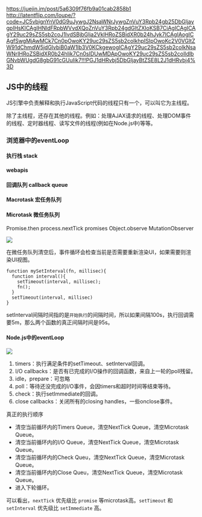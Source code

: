 https://juejin.im/post/5a6309f76fb9a01cab2858b1
http://latentflip.com/loupe/?code=JC5vbignYnV0dG9uJywgJ2NsaWNrJywgZnVuY3Rpb24gb25DbGljaygpIHsKICAgIHNldFRpbWVvdXQoZnVuY3Rpb24gdGltZXIoKSB7CiAgICAgICAgY29uc29sZS5sb2coJ1lvdSBjbGlja2VkIHRoZSBidXR0b24hJyk7ICAgIAogICAgfSwgMjAwMCk7Cn0pOwoKY29uc29sZS5sb2coIkhpISIpOwoKc2V0VGltZW91dChmdW5jdGlvbiB0aW1lb3V0KCkgewogICAgY29uc29sZS5sb2coIkNsaWNrIHRoZSBidXR0b24hIik7Cn0sIDUwMDApOwoKY29uc29sZS5sb2coIldlbGNvbWUgdG8gbG91cGUuIik7!!!PGJ1dHRvbj5DbGljayBtZSE8L2J1dHRvbj4%3D


## JS中的线程

JS引擎中负责解释和执行JavaScript代码的线程只有一个，可以叫它为主线程。

除了主线程，还存在其他的线程。例如：处理AJAX请求的线程、处理DOM事件的线程、定时器线程、读写文件的线程(例如在Node.js中)等等。

### 浏览器中的eventLoop

#### 执行栈 stack

#### webapis

#### 回调队列 callback queue

#### Macrotask 宏任务队列

#### Microtask 微任务队列

Promise.then
process.nextTick
promises
Object.observe
MutationObserver

![](https://user-gold-cdn.xitu.io/2018/6/27/1643fed5a7765dd2?imageView2/0/w/1280/h/960/format/webp/ignore-error/1)

在微任务队列清空后，事件循环会检查当前是否需要重新渲染UI，如果需要则渲染UI视图。

```
function mySetInterval(fn, millisec){
  function interval(){
    setTimeout(interval, millisec);
    fn();
  }
  setTimeout(interval, millisec)
}

```

setInterval间隔时间指的是`开始执行`的间隔时间，所以如果间隔100s，执行回调需要5m，那么两个函数的真正间隔时间是95s。

#### Node.js中的eventLoop
![](https://user-gold-cdn.xitu.io/2018/6/29/1644b17495b10980?imageView2/0/w/1280/h/960/format/webp/ignore-error/1)

1. timers：执行满足条件的setTimeout、setInterval回调。
2. I/O callbacks：是否有已完成的I/O操作的回调函数，来自上一轮的poll残留。
3. idle，prepare：可忽略
4. poll：等待还没完成的I/O事件，会因timers和超时时间等结束等待。
5. check：执行setImmediate的回调。
6. close callbacks：关闭所有的closing handles，一些onclose事件。


真正的执行顺序
* 清空当前循环内的Timers Queue，清空NextTick Queue，清空Microtask Queue。
* 清空当前循环内的I/O Queue，清空NextTick Queue，清空Microtask Queue。
* 清空当前循环内的Check Queu，清空NextTick Queue，清空Microtask Queue。
* 清空当前循环内的Close Queu，清空NextTick Queue，清空Microtask Queue。
* 进入下轮循环。

可以看出，`nextTick` 优先级比 `promise` 等microtask高。`setTimeout` 和 `setInterval` 优先级比 `setImmediate` 高。